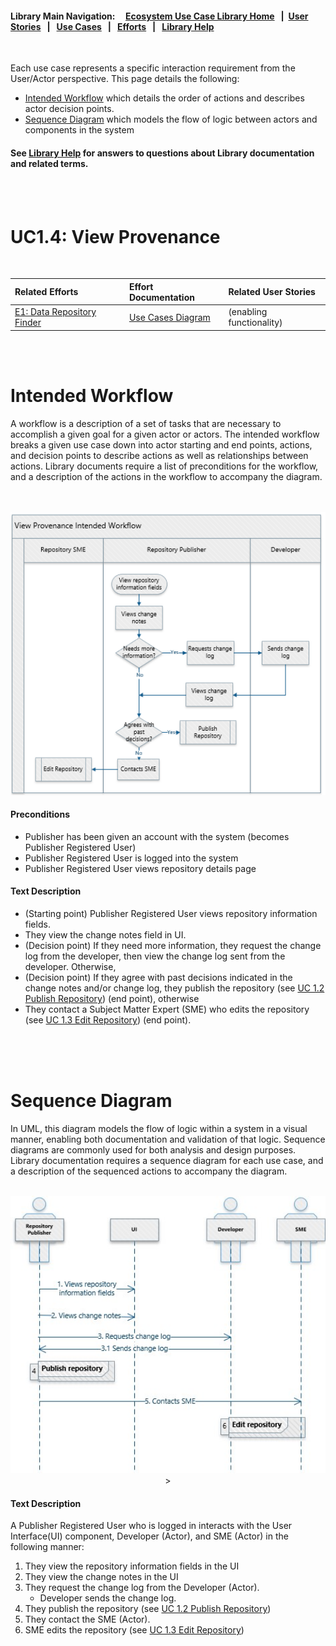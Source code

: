 #### Library Main Navigation: &nbsp; &nbsp;  [Ecosystem Use Case Library Home](https://github.com/NIH-NICHD-Ecosystem) &nbsp; | &nbsp;[User Stories](https://github.com/NIH-NICHD-Ecosystem/UserStories/blob/main/README.md)  &nbsp; | &nbsp; [Use Cases](https://github.com/NIH-NICHD-Ecosystem/UseCases/blob/main/README.md) &nbsp; | &nbsp; [Efforts](https://github.com/NIH-NICHD-Ecosystem/Efforts/blob/main/README.md) &nbsp; | &nbsp; [Library Help](https://github.com/NIH-NICHD-Ecosystem/LibraryHelp/blob/main/README.md)
 
</br>
 
Each use case represents a specific interaction requirement from the User/Actor perspective. This page details the following:
- [Intended Workflow](#intended-workflow) which details the order of actions and describes actor decision points.
- [Sequence Diagram](#sequence-diagram) which models the flow of logic between actors and components in the system 
 
#### See [Library Help](https://github.com/NIH-NICHD-Ecosystem/LibraryHelp/blob/main/README.md) for answers to questions about Library documentation and related terms.
 
<br/><br/>

# UC1.4: View Provenance

<br/>

|  Related Efforts | Effort Documentation | Related User Stories 
| :-------------  | :------------- | :-----|
| [E1: Data Repository Finder](https://github.com/NIH-NICHD-Ecosystem/E1_Data-Repository-Finder/blob/main/README.md) | [Use Cases Diagram](https://github.com/NIH-NICHD-Ecosystem/E1_Data-Repository-Finder/blob/main/Documentation/Use-Cases-Overview.md) | (enabling functionality)

<br/><br/>
 
# Intended Workflow

A workflow is a description of a set of tasks that are necessary to accomplish a given goal for a given actor or actors. The intended workflow breaks a given use case down into actor starting and end points, actions, and decision points to describe actions as well as relationships between actions. Library documents require a list of preconditions for the workflow, and a description of the actions in the workflow to accompany the diagram. 
</br></br></br>

<p align="center"><img src="https://github.com/NIH-NICHD-Ecosystem/E1_Data-Repository-Finder/blob/main/Documentation/1_Use-Cases/Assets/UC1.4_View-Provenance-Intended-Workflow.PNG" alt="Intended workflow for the View Provenance use case." width="600px">

#### Preconditions
- Publisher has been given an account with the system (becomes Publisher Registered User)
- Publisher Registered User is logged into the system
- Publisher Registered User views repository details page

 
#### Text Description

* (Starting point) Publisher Registered User views repository information fields.
* They view the change notes field in UI. 
* (Decision point) If they need more information, they request the change log from the developer, then view the change log sent from the developer. Otherwise, 
* (Decision point) If they agree with past decisions indicated in the change notes and/or change log, they publish the repository (see [UC 1.2 Publish Repository](UC1.2-PublishRepository.md)) (end point), otherwise
* They contact a Subject Matter Expert (SME) who edits the repository (see  [UC 1.3 Edit Repository](UC1.3-EditRepository.md)) (end point).

<br/><br/><br/>
 
# Sequence Diagram
In UML, this diagram models the flow of logic within a system in a visual manner, enabling both documentation and validation of that logic. Sequence diagrams are commonly used for both analysis and design purposes. Library documentation requires a sequence diagram for each use case, and a description of the sequenced actions to accompany the diagram.  
</br>

<p align="center"><img src="https://github.com/NIH-NICHD-Ecosystem/E1_Data-Repository-Finder/blob/main/Documentation/1_Use-Cases/Assets/UC1.4_View-Provenance-Sequence-Diagram.PNG" alt="Sequence diagram for the View Provenance use case. Text description describes the workflow steps."width="600px">>

#### Text Description 
A Publisher Registered User who is logged in interacts with the User Interface(UI) component, Developer (Actor), and SME (Actor) in the following manner: 

1. They view the repository information fields in the UI
2. They view the change notes in the UI
3. They request the change log from the Developer (Actor).
   -  Developer sends the change log.
4. They publish the repository (see [UC 1.2 Publish Repository](UC1.2-PublishRepository.md))
5. They contact the SME (Actor).
6. SME edits the repository (see  [UC 1.3 Edit Repository](UC1.3-EditRepository.md))


